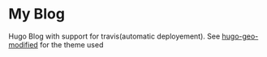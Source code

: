# My Blog
Hugo Blog with support for travis(automatic deployement). See [hugo-geo-modified](https://github.com/ndeepesh/hugo-geo-modified-theme) for the theme used

